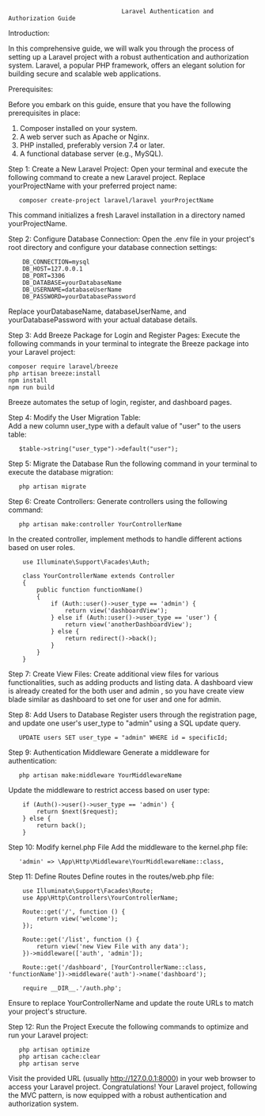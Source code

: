                                     Laravel Authentication and Authorization Guide

Introduction:

In this comprehensive guide, we will walk you through the process of setting up a Laravel project with a robust authentication and authorization system. Laravel, a popular PHP framework, offers an elegant solution for building secure and scalable web applications.

Prerequisites:

Before you embark on this guide, ensure that you have the following prerequisites in place:

1. Composer installed on your system.
2. A web server such as Apache or Nginx.
3. PHP installed, preferably version 7.4 or later.
4. A functional database server (e.g., MySQL).

Step 1: Create a New Laravel Project:
    Open your terminal and execute the following command to create a new Laravel project. Replace yourProjectName with your preferred project name:

       composer create-project laravel/laravel yourProjectName

This command initializes a fresh Laravel installation in a directory named yourProjectName.

Step 2: Configure Database Connection:
    Open the .env file in your project's root directory and configure your database connection settings:

        DB_CONNECTION=mysql
        DB_HOST=127.0.0.1
        DB_PORT=3306
        DB_DATABASE=yourDatabaseName
        DB_USERNAME=databaseUserName
        DB_PASSWORD=yourDatabasePassword

Replace yourDatabaseName, databaseUserName, and yourDatabasePassword with your actual database details.

Step 3: Add Breeze Package for Login and Register Pages:
    Execute the following commands in your terminal to integrate the Breeze package into your Laravel project:

    composer require laravel/breeze
    php artisan breeze:install
    npm install
    npm run build

Breeze automates the setup of login, register, and dashboard pages.

Step 4: Modify the User Migration Table:    
    Add a new column user_type with a default value of "user" to the users table:

       $table->string("user_type")->default("user");

Step 5: Migrate the Database
    Run the following command in your terminal to execute the database migration:

       php artisan migrate

Step 6: Create Controllers:
    Generate controllers using the following command:

       php artisan make:controller YourControllerName

In the created controller, implement methods to handle different actions based on user roles.

        use Illuminate\Support\Facades\Auth;

        class YourControllerName extends Controller
        {
            public function functionName()
            {
                if (Auth::user()->user_type == 'admin') {
                    return view('dashboardView');
                } else if (Auth::user()->user_type == 'user') {
                    return view('anotherDashboardView');
                } else {
                    return redirect()->back();
                }
            }
        }
        
Step 7: Create View Files:
    Create additional view files for various functionalities, such as adding products and listing data.
    A dashboard view is already created for the both user and admin , so you have create view blade similar as dashboard to 
    set one for user and one for admin. 

Step 8: Add Users to Database
    Register users through the registration page, and update one user's user_type to "admin" using a SQL update query.

       UPDATE users SET user_type = "admin" WHERE id = specificId;

Step 9: Authentication Middleware
    Generate a middleware for authentication:

       php artisan make:middleware YourMiddlewareName

Update the middleware to restrict access based on user type:

        if (Auth()->user()->user_type == 'admin') {
            return $next($request);
        } else {
            return back();
        }

Step 10: Modify kernel.php File
    Add the middleware to the kernel.php file:

       'admin' => \App\Http\Middleware\YourMiddlewareName::class,

Step 11: Define Routes
    Define routes in the routes/web.php file:

        use Illuminate\Support\Facades\Route;
        use App\Http\Controllers\YourControllerName;

        Route::get('/', function () {
            return view('welcome');
        });

        Route::get('/list', function () {
            return view('new View File with any data');
        })->middleware(['auth', 'admin']);

        Route::get('/dashboard', [YourControllerName::class, 'functionName'])->middleware('auth')->name('dashboard');

        require __DIR__.'/auth.php';

Ensure to replace YourControllerName and update the route URLs to match your project's structure.

Step 12: Run the Project
    Execute the following commands to optimize and run your Laravel project:

       php artisan optimize
       php artisan cache:clear
       php artisan serve
        
Visit the provided URL (usually http://127.0.0.1:8000) in your web browser to access your Laravel project.
Congratulations! Your Laravel project, following the MVC pattern, is now equipped with a robust authentication and authorization system.
